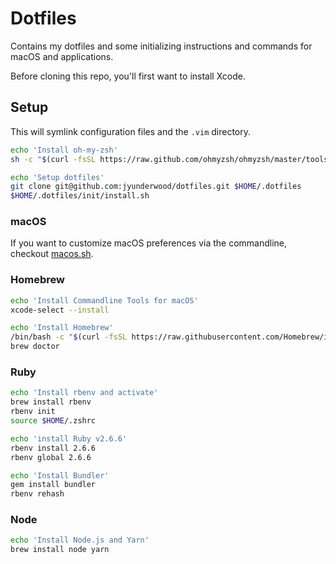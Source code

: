 # Dotfiles

Contains my dotfiles and some initializing instructions and commands for macOS and applications.

Before cloning this repo, you'll first want to install Xcode.

## Setup

This will symlink configuration files and the `.vim` directory.

```bash
echo 'Install oh-my-zsh'
sh -c "$(curl -fsSL https://raw.github.com/ohmyzsh/ohmyzsh/master/tools/install.sh)"

echo 'Setup dotfiles'
git clone git@github.com:jyunderwood/dotfiles.git $HOME/.dotfiles
$HOME/.dotfiles/init/install.sh
```

### macOS

If you want to customize macOS preferences via the commandline, checkout [macos.sh](https://github.com/mathiasbynens/dotfiles/blob/main/.macos).

### Homebrew

```bash
echo 'Install Commandline Tools for macOS'
xcode-select --install

echo 'Install Homebrew'
/bin/bash -c "$(curl -fsSL https://raw.githubusercontent.com/Homebrew/install/master/install.sh)"
brew doctor
```

### Ruby

```bash
echo 'Install rbenv and activate'
brew install rbenv
rbenv init
source $HOME/.zshrc

echo 'install Ruby v2.6.6'
rbenv install 2.6.6
rbenv global 2.6.6

echo 'Install Bundler'
gem install bundler
rbenv rehash
```

### Node

```bash
echo 'Install Node.js and Yarn'
brew install node yarn
```
